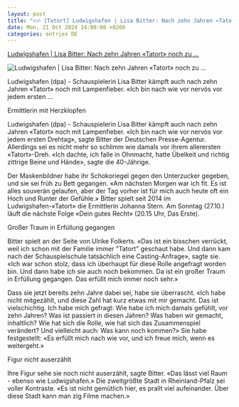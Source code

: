 ```yaml
---
layout: post
title: "🔥🔥 [Tatort] Ludwigshafen | Lisa Bitter: Nach zehn Jahren «Tatort» noch zu ..."
date: Mon, 21 Oct 2024 14:00:00 +0200
categories: entries DE
---
```

[Ludwigshafen | Lisa Bitter: Nach zehn Jahren «Tatort» noch zu ...](https://www.radiobielefeld.de/nachrichten/lokalnachrichten/detailansicht/ludwigshafen-lisa-bitter-nach-zehn-jahren-tatort-noch-zu-beginn-nervoes-1.html)

![Ludwigshafen | Lisa Bitter: Nach zehn Jahren «Tatort» noch zu ...](https://www.radiobielefeld.de/fileadmin/_processed_/6/d/csm_2136739_0_98fd0420ef.jpg)

Ludwigshafen (dpa) - Schauspielerin Lisa Bitter kämpft auch nach zehn Jahren «Tatort» noch mit Lampenfieber. «Ich bin nach wie vor nervös vor jedem ersten ...

Ermittlerin mit Herzklopfen

Ludwigshafen (dpa) - Schauspielerin Lisa Bitter kämpft auch nach zehn Jahren «Tatort» noch mit Lampenfieber. «Ich bin nach wie vor nervös vor jedem ersten Drehtag», sagte Bitter der Deutschen Presse-Agentur. Allerdings sei es nicht mehr so schlimm wie damals vor ihrem allerersten «Tatort»-Dreh. «Ich dachte, ich falle in Ohnmacht, hatte Übelkeit und richtig zittrige Beine und Hände», sagte die 40-Jährige.

Der Maskenbildner habe ihr Schokoriegel gegen den Unterzucker gegeben, und sie sei früh zu Bett gegangen. «Am nächsten Morgen war ich fit. Es ist alles souverän gelaufen, aber der Tag vorher ist für mich auch heute oft ein Hoch und Runter der Gefühle.» Bitter spielt seit 2014 im Ludwigshafen-«Tatort» die Ermittlerin Johanna Stern. Am Sonntag (27.10.) läuft die nächste Folge «Dein gutes Recht» (20.15 Uhr, Das Erste).

Großer Traum in Erfüllung gegangen

Bitter spielt an der Seite von Ulrike Folkerts. «Das ist ein bisschen verrückt, weil ich schon mit der Familie immer "Tatort" geschaut habe. Und dann kam nach der Schauspielschule tatsächlich eine Casting-Anfrage», sagte sie. «Ich war schon stolz, dass ich überhaupt für diese Rolle angefragt worden bin. Und dann habe ich sie auch noch bekommen. Da ist ein großer Traum in Erfüllung gegangen. Das erfüllt mich immer noch sehr.»

Dass sie jetzt bereits zehn Jahre dabei sei, habe sie überrascht. «Ich habe nicht mitgezählt, und diese Zahl hat kurz etwas mit mir gemacht. Das ist vielschichtig. Ich habe mich gefragt: Wie habe ich mich damals gefühlt, vor zehn Jahren? Was ist passiert in diesen Jahren? Was haben wir gemacht, inhaltlich? Wie hat sich die Rolle, wie hat sich das Zusammenspiel verändert? Und vielleicht auch: Was kann noch kommen?» Sie habe festgestellt: «Es erfüllt mich nach wie vor, und ich freue mich, wenn es weitergeht.»

Figur nicht auserzählt

Ihre Figur sehe sie noch nicht auserzählt, sagte Bitter. «Das lässt viel Raum - ebenso wie Ludwigshafen.» Die zweitgrößte Stadt in Rheinland-Pfalz sei voller Kontraste. «Es ist nicht gemütlich hier, es prallt viel aufeinander. Über diese Stadt kann man zig Filme machen.»


